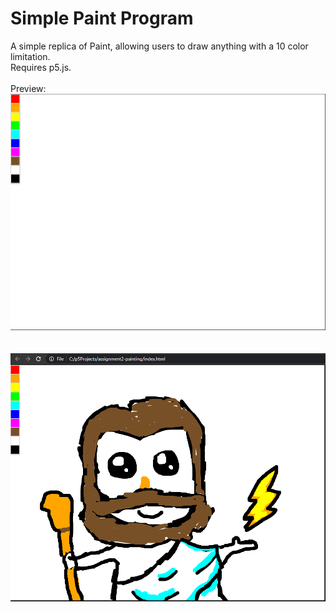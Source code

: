 # Simple Paint Program
A simple replica of Paint, allowing users to draw anything with a 10 color limitation.<br />
Requires p5.js.<br /> 
<br />
Preview:
<img src="https://raw.githubusercontent.com/gabrielvotaw/simple-paint/master/images/initalcanvas.PNG">
<br /><br /><br />
<img src="https://raw.githubusercontent.com/gabrielvotaw/simple-paint/master/images/mypainting.PNG">
